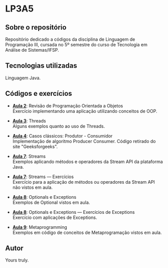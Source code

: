 # LP3A5

## Sobre o repositório
Repositório dedicado a códigos da disciplina de Linguagem de Programação III, cursada no 5º semestre do curso de Tecnologia em Análise de Sistemas/IFSP.

## Tecnologias utilizadas
Linguagem Java.

## Códigos e exercícios
- **[Aula 2](https://github.com/lucasg-c/LP3A5/tree/master/A2-ReviewOOP/src/br/edu/ifsp/aula1)**: Revisão de Programação Orientada a Objetos  
  Exercício implementando uma aplicação utilizando conceitos de OOP.

- **[Aula 3](https://github.com/lucasg-c/LP3A5/tree/master/A3-Threads/src/main)**: Threads  
  Alguns exemplos quanto ao uso de Threads.
  
- **[Aula 4](https://github.com/lucasg-c/LP3A5/tree/master/A4-CasoProducerConsumer)**: Casos clássicos: Produtor - Consumidor  
  Implementação de algoritmo Producer Consumer. Código retirado do site "Geeksforgeeks".
  
- **[Aula 7](https://github.com/lucasg-c/LP3A5/tree/master/A7-Streams/src)**: Streams  
  Exemplos aplicando métodos e operadores da Stream API da plataforma Java. 
    
- **[Aula 7](https://github.com/lucasg-c/LP3A5/tree/master/A7-Streams-Exercicios/src)**: Streams — Exercícios  
  Exercício para a aplicação de métodos ou operadores da Stream API não vistos em aula. 

- **[Aula 8](https://github.com/lucasg-c/LP3A5/tree/master/A8-Optional/src)**: Optionals e Exceptions  
  Exemplos de Optional vistos em aula.
  
- **[Aula 8](https://github.com/lucasg-c/LP3A5/tree/master/A8-Exceptions-Exercicios)**: Optionals e Exceptions — Exercícios de Exceptions  
  Exercício com aplicações de Exceptions.
  
- **[Aula 9](https://github.com/lucasg-c/LP3A5/tree/master/A9-Metaprogramming/src)**: Metaprogramming  
  Exemplos em código de conceitos de Metaprogramação vistos em aula.

## Autor
Yours truly.
